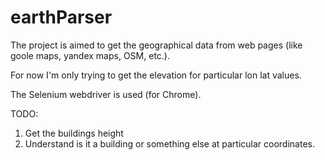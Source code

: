 # earthParser
The project is aimed to get the geographical data from web pages (like goole maps, yandex maps, OSM, etc.).

For now I'm only trying to get the elevation for particular lon lat values.

The Selenium webdriver is used (for Chrome).

TODO:
  1. Get the buildings height
  2. Understand is it a building or something else at particular coordinates.
  
